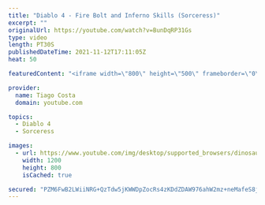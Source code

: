 ```yaml
---
title: "Diablo 4 - Fire Bolt and Inferno Skills (Sorceress)"
excerpt: ""
originalUrl: https://youtube.com/watch?v=BunDqRP31Gs
type: video
length: PT30S
publishedDateTime: 2021-11-12T17:11:05Z
heat: 50

featuredContent: "<iframe width=\"800\" height=\"500\" frameborder=\"0\" src=\"https://www.youtube.com/embed/BunDqRP31Gs\" allow=\"accelerometer; autoplay; encrypted-media; gyroscope; picture-in-picture\" allowfullscreen></iframe>"

provider:
  name: Tiago Costa
  domain: youtube.com

topics:
  - Diablo 4
  - Sorceress

images:
  - url: https://www.youtube.com/img/desktop/supported_browsers/dinosaur.png
    width: 1200
    height: 800
    isCached: true

secured: "PZM6FwB2LWiiNRG+QzTdw5jKWWDpZocRs4zKDdZDAW976ahW2mz+neMafeS8jACAJNcnkLCIYNUa7eGPE/CrY/PsrF2CbonETxeaexq6dMo/BaULX2S718ftKl+gWesuVg4zDJox6TlNXR/y5T3YGBSy2zSRVCDDHy2n1OT3Mm0xxx+TDbMpeJ//TlcibeCvY6U+EkwRGJb3qo7p7BdZ8L0acUpyiGy7F4oxCqoPHBOzReQO9B1G393ddG46xqbbQOqWqqBirTZGnpIErmYq3S353WfRHJVrGCgrW157Xw4mUM8qra1OF6JF8BvCaQsURLN0MoSCDv2qzD+rU5eI8NZlf3iG6HmVHuPNXDRJxooz8xe8G9bxdb93+DKmqGcKscW/Wd6QUx/LxWc1ZQXO5liuiJ3lwhc4iSH+BhBLLl8=;vRWZUWU/naT2nzlxNxxggQ=="
---
```


